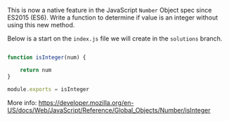 This is now a native feature in the JavaScript `Number` Object spec since ES2015 (ES6).  Write a function to determine if value is an integer without using this new method.

Below is a start on the `index.js` file we will create in the `solutions` branch.


```js

function isInteger(num) {

	return num
}

module.exports = isInteger

```

More info: https://developer.mozilla.org/en-US/docs/Web/JavaScript/Reference/Global_Objects/Number/isInteger